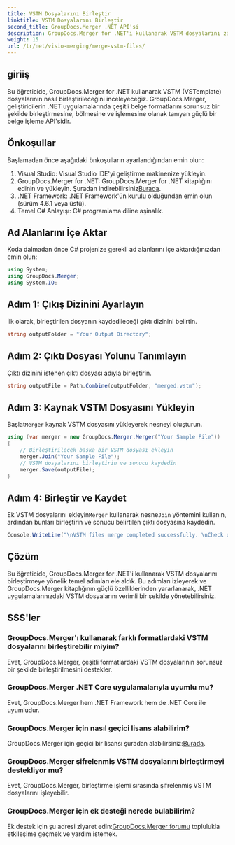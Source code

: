 ```yaml
---
title: VSTM Dosyalarını Birleştir
linktitle: VSTM Dosyalarını Birleştir
second_title: GroupDocs.Merger .NET API'si
description: GroupDocs.Merger for .NET'i kullanarak VSTM dosyalarını zahmetsizce nasıl birleştireceğinizi öğrenin. Adım adım eğitimimizi ve belge işleme yeteneklerinizi takip edin.
weight: 15
url: /tr/net/visio-merging/merge-vstm-files/
---
```

## giriiş
Bu öğreticide, GroupDocs.Merger for .NET kullanarak VSTM (VSTemplate) dosyalarının nasıl birleştirileceğini inceleyeceğiz. GroupDocs.Merger, geliştiricilerin .NET uygulamalarında çeşitli belge formatlarını sorunsuz bir şekilde birleştirmesine, bölmesine ve işlemesine olanak tanıyan güçlü bir belge işleme API'sidir.
## Önkoşullar
Başlamadan önce aşağıdaki önkoşulların ayarlandığından emin olun:
1. Visual Studio: Visual Studio IDE'yi geliştirme makinenize yükleyin.
2.  GroupDocs.Merger for .NET: GroupDocs.Merger for .NET kitaplığını edinin ve yükleyin. Şuradan indirebilirsiniz[Burada](https://releases.groupdocs.com/merger/net/).
3. .NET Framework: .NET Framework'ün kurulu olduğundan emin olun (sürüm 4.6.1 veya üstü).
4. Temel C# Anlayışı: C# programlama diline aşinalık.

## Ad Alanlarını İçe Aktar
Koda dalmadan önce C# projenize gerekli ad alanlarını içe aktardığınızdan emin olun:
```csharp
using System; 
using GroupDocs.Merger;
using System.IO;
```
## Adım 1: Çıkış Dizinini Ayarlayın
İlk olarak, birleştirilen dosyanın kaydedileceği çıktı dizinini belirtin.
```csharp
string outputFolder = "Your Output Directory";
```
## Adım 2: Çıktı Dosyası Yolunu Tanımlayın
Çıktı dizinini istenen çıktı dosyası adıyla birleştirin.
```csharp
string outputFile = Path.Combine(outputFolder, "merged.vstm");
```
## Adım 3: Kaynak VSTM Dosyasını Yükleyin
 Başlat`Merger` kaynak VSTM dosyasını yükleyerek nesneyi oluşturun.
```csharp
using (var merger = new GroupDocs.Merger.Merger("Your Sample File"))
{
    // Birleştirilecek başka bir VSTM dosyası ekleyin
    merger.Join("Your Sample File");
    // VSTM dosyalarını birleştirin ve sonucu kaydedin
    merger.Save(outputFile);
}
```
## Adım 4: Birleştir ve Kaydet
Ek VSTM dosyalarını ekleyin`Merger` kullanarak nesne`Join` yöntemini kullanın, ardından bunları birleştirin ve sonucu belirtilen çıktı dosyasına kaydedin.
```csharp
Console.WriteLine("\nVSTM files merge completed successfully. \nCheck output in {0}", outputFolder);
```

## Çözüm
Bu öğreticide, GroupDocs.Merger for .NET'i kullanarak VSTM dosyalarını birleştirmeye yönelik temel adımları ele aldık. Bu adımları izleyerek ve GroupDocs.Merger kitaplığının güçlü özelliklerinden yararlanarak, .NET uygulamalarınızdaki VSTM dosyalarını verimli bir şekilde yönetebilirsiniz.

## SSS'ler
### GroupDocs.Merger'ı kullanarak farklı formatlardaki VSTM dosyalarını birleştirebilir miyim?
Evet, GroupDocs.Merger, çeşitli formatlardaki VSTM dosyalarının sorunsuz bir şekilde birleştirilmesini destekler.
### GroupDocs.Merger .NET Core uygulamalarıyla uyumlu mu?
Evet, GroupDocs.Merger hem .NET Framework hem de .NET Core ile uyumludur.
### GroupDocs.Merger için nasıl geçici lisans alabilirim?
 GroupDocs.Merger için geçici bir lisansı şuradan alabilirsiniz:[Burada](https://purchase.groupdocs.com/temporary-license/).
### GroupDocs.Merger şifrelenmiş VSTM dosyalarını birleştirmeyi destekliyor mu?
Evet, GroupDocs.Merger, birleştirme işlemi sırasında şifrelenmiş VSTM dosyalarını işleyebilir.
### GroupDocs.Merger için ek desteği nerede bulabilirim?
 Ek destek için şu adresi ziyaret edin:[GroupDocs.Merger forumu](https://forum.groupdocs.com/c/merger/32) toplulukla etkileşime geçmek ve yardım istemek.